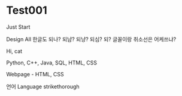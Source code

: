 # Test001
Just Start

Design All
한글도 되나? 되냠? 되냥? 되심? 되?
글꼴이랑 취소선은 어케쓰냐?

Hi, cat

Python, C++, Java, SQL, HTML, CSS

Webpage - HTML, CSS


언어
Language strikethorough


